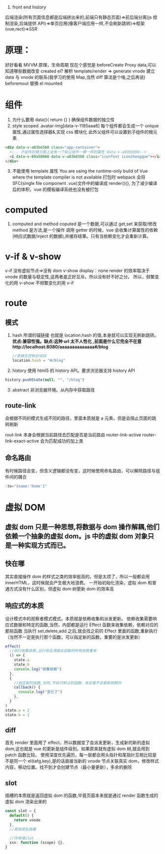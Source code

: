 1. front end history

后端渲染(所有页面信息都是后端拼出来的,前端只有静态页面)=>前后端分离(js 控制渲染,后端提供 API)=>单页应用(像客户端应用一样,不会刷新跳转)=>框架(vue,rect)=>SSR

# 原理：

好好看看 MVVM 原理，生命周期
现在个感觉是
beforeCreate
Proxy data,可以知道哪些数据改变
created
el?
解析 template/render => generate vnode 建立 data 与 vnode 的联系(我学习的使用 Map,当然 diff 算法是个啥,之后再说)
beforemout
替换 el
mounted

# 组件

1. 为什么要用
   data(){
   return {}
   }
   确保组件数据的独立性
2. style scoped
   .avatar-img[data-v-1185aaa8]
   每个组件都会生成一个 unique 属性,通过属性选择器&,实现 css 模块化
   此外父组件可以设置到子组件的根元素

```html
<div data-v-a83bd3b0 class="app-container">
  <!-- 子组件的根元素上会有一个和父组件一模一样的属性 data-v-a83bd3b0-->
  <i data-v-69a58868 data-v-a83bd3b0 class="iconfont iconzhengque"></i>
</div>
```

3. 不能使用 template 属性
   You are using the runtime-only build of Vue where the template compiler is not available
   打包时 webpack 会将 SFC(single file component .vue)文件中的<template></template>编译成 render(){},
   为了减少编译后的体积，vue 的模板编译系统也没有被打包

# computed

1. computed and method
   coputed 是一个数据,可以通过 get,set 来获取/修改
   method 是方法,是一个操作
   调用 getter 的时候，vue 会收集计算属性的依赖(响应式数据/inject 的数据),并缓存结果。只有当依赖变化才会重新计算。

# v-if & v-show

v-if 没有虚拟节点=>没有 dom
v-show display：none
render 的效率取决于 vnode 的数量与稳定性,这两者是正好互斥。所以没有好不好之分。
所以，频繁变化的用 v-show
不频繁变化的用 v-if

# route

## 模式

1. hash 所谓的锚链接 也就是 location.hash 的值,本身就可以实现无刷新跳转。
   **优点:兼容性强。缺点:这种 url 太不人性化 ,前面是什么它完全不在意 http://localhost:8080/aaaaaaaaaaaaaa#/blog**

   ```ts
   //直接在控制台试试
   location.hash = "#/blog"
   ```

2. history 使用 html5 的 history API。要求浏览器支持 history API

```ts
history.pushState(null, "", "/blog")
```

3. abstract 非浏览器环境。从内存中获取路径

## route-link

会根据不同的模式生成不同的路径，里面本质就是 a 元素，但是会阻止页面的跳转刷新

rout-link 本身会根据当前路径去匹配是否是当前路由
router-link-active
router-link-exact-active
会为匹配成功的加上类

## 命名路由

有时候路径会变，但含义逻辑都没有变，这时候使用命名路由，可以解除路径与组件间的耦合

```ts
:to="{name:'home'}"
```

# 虚拟 DOM

## 虚拟 dom 只是一种思想,将数据与 dom 操作解耦,他们依赖一个抽象的虚拟 dom。js 中的虚拟 dom 对象只是一种实现方式而已。

## 快在哪

其实直接操作 dom 的样式之类的效率挺高的，但是太烦了，所以一般都会用 innerHTML，这时候就会产生极大地浪费。
一开始初始化渲染，虚拟 dom 和普通方式没有什么区别，但虚拟 dom 树更新 dom 的效率高

## 响应式的本质

设计模式中的观察者模式模式。本质就是依赖收集和派发更新。
依赖收集需要响应式数据和特定的函数,当然，内部都是运行 Effect 函数来收集依赖，依赖对应的那些函数
当执行 set,delete,add 之后,就会找之前的 Effect 里面的函数,重新执行（当然不一定是执行那个函数，可以指定新的函数，重要的是派发更新）

```ts
effect(
  //执行收集依赖,运行前会清掉此函数的所有依赖重来
  () => {
    state.a
    state.b
    console.log("收集依赖")
  },
  {
    //指定新的函数,当然,不执行默认的函数，肯定是不会更新依赖的
    callback() {
      console.log("变化了")
    },
  }
)
state.a = 2
state.b = 1
```

## diff

首先 render 里面用了 effect，所以数据变了会派发更新，生成新的新的虚拟 dom,这也就是 vue 的更新是组件级别。如果原来就有虚拟 dom 树,就会用到 patch 函数比较。
使用深度优先遍历，每一层都会用头指针和尾指针互相比较是不是同一个 el(tafg,key),是的话直接当新的 vnode 节点关联真实 dom，修改样式内容，移动位置。找不到才会创建节点（最小量更新），多余的删除

## slot

插槽的本质就是返回虚拟 dom 的函数,毕竟页面本来就是通过 render 函数生成的虚拟 dom 渲染出来的

```ts
const slot = {
  default() {
    return vnode
  },
  //其他具名插槽

  //作用域slot
  xxx: function (scope) {},
}
```
